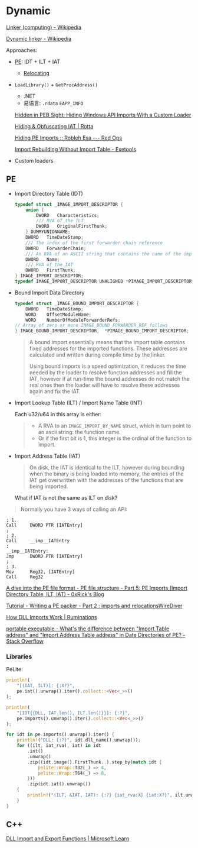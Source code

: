 # Dynamic
[Linker (computing) - Wikipedia](https://en.wikipedia.org/wiki/Linker_(computing)#Dynamic_linking)

[Dynamic linker - Wikipedia](https://en.wikipedia.org/wiki/Dynamic_linker)

Approaches:
- [PE](#pe): IDT + ILT + IAT
  - [Relocating](../Relocating.md)

- `LoadLibrary()` + `GetProcAddress()`
  - .NET
  - 易语言: `.rdata` `EAPP_INFO`

  [Hidden in PEB Sight: Hiding Windows API Imports With a Custom Loader](https://blog.christophetd.fr/hiding-windows-api-imports-with-a-customer-loader/)

  [Hiding & Obfuscating IAT | Rotta](https://www.rotta.rocks/offensive-tool-development/bypassing-av/hiding-and-obfuscating-iat)

  [Hiding PE Imports :: Robleh Esa --- Red Ops](https://roblehesa.com/posts/hiding-pe-imports/)

  [Import Rebuilding Without Import Table - Exetools](https://forum.exetools.com/showthread.php?t=6351)

- Custom loaders

## PE
- Import Directory Table (IDT)
  ```cpp
  typedef struct _IMAGE_IMPORT_DESCRIPTOR {
      union {
          DWORD   Characteristics;
          /// RVA of the ILT
          DWORD   OriginalFirstThunk;
      } DUMMYUNIONNAME;
      DWORD   TimeDateStamp;
      /// The index of the first forwarder chain reference
      DWORD   ForwarderChain;
      /// An RVA of an ASCII string that contains the name of the imported DLL
      DWORD   Name;
      /// RVA of the IAT
      DWORD   FirstThunk;
  } IMAGE_IMPORT_DESCRIPTOR;
  typedef IMAGE_IMPORT_DESCRIPTOR UNALIGNED *PIMAGE_IMPORT_DESCRIPTOR;
  ```
- Bound Import Data Directory

  ```cpp
  typedef struct _IMAGE_BOUND_IMPORT_DESCRIPTOR {
      DWORD   TimeDateStamp;
      WORD    OffsetModuleName;
      WORD    NumberOfModuleForwarderRefs;
  // Array of zero or more IMAGE_BOUND_FORWARDER_REF follows
  } IMAGE_BOUND_IMPORT_DESCRIPTOR,  *PIMAGE_BOUND_IMPORT_DESCRIPTOR;
  ```
  > A bound import essentially means that the import table contains fixed addresses for the imported functions. These addresses are calculated and written during compile time by the linker.
  > 
  > Using bound imports is a speed optimization, it reduces the time needed by the loader to resolve function addresses and fill the IAT, however if at run-time the bound addresses do not match the real ones then the loader will have to resolve these addresses again and fix the IAT.

- Import Lookup Table (ILT) / Import Name Table (INT)

  Each u32/u64 in this array is either:
  > - A RVA to an `IMAGE_IMPORT_BY_NAME` struct, which in turn point to an ascii string: the function name.
  > - Or if the first bit is 1, this integer is the ordinal of the function to import.

- Import Address Table (IAT)

  > On disk, the IAT is identical to the ILT, however during bounding when the binary is being loaded into memory, the entries of the IAT get overwritten with the addresses of the functions that are being imported.

  What if IAT is not the same as ILT on disk?

> Normally you have 3 ways of calling an API:
```x86asm
; 1.
Call     DWORD PTR [IATEntry]
;
; 2.
Call     __imp__IATEntry
;
__imp__IATEntry:
Jmp      DWORD PTR [IATEntry]
;
; 3.
Mov      Reg32, [IATEntry]
Call     Reg32
```

[A dive into the PE file format - PE file structure - Part 5: PE Imports (Import Directory Table, ILT, IAT) - 0xRick's Blog](https://0xrick.github.io/win-internals/pe6/)

[Tutorial - Writing a PE packer - Part 2 : imports and relocationsWireDiver](https://wirediver.com/tutorial-writing-a-pe-packer-part-2/)

[How DLL Imports Work | Ruminations](https://blog.aaronballman.com/2011/10/how-dll-imports-work/)

[portable executable - What's the difference between "Import Table address" and "Import Address Table address" in Date Directories of PE? - Stack Overflow](https://stackoverflow.com/questions/3801571/whats-the-difference-between-import-table-address-and-import-address-table-a)

### Libraries
PeLite:
```rust
println!(
    "[(IAT, ILT)]: {:X?}",
    pe.iat().unwrap().iter().collect::<Vec<_>>()
);

println!(
    "[IDT{{DLL, IAT.len(), ILT.len()}}]: {:?}",
    pe.imports().unwrap().iter().collect::<Vec<_>>()
);

for idt in pe.imports().unwrap().iter() {
    println!("DLL: {:?}", idt.dll_name().unwrap());
    for ((ilt, iat_rva), iat) in idt
        .int()
        .unwrap()
        .zip((idt.image().FirstThunk..).step_by(match idt {
            pelite::Wrap::T32(_) => 4,
            pelite::Wrap::T64(_) => 8,
        }))
        .zip(idt.iat().unwrap())
    {
        println!("(ILT, &IAT, IAT): {:?} {iat_rva:X} {iat:X?}", ilt.unwrap());
    }
}
```

## C++
[DLL Import and Export Functions | Microsoft Learn](https://learn.microsoft.com/en-us/cpp/c-language/dll-import-and-export-functions?view=msvc-170)
